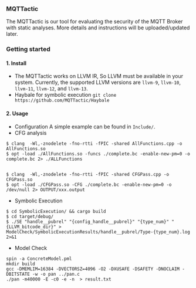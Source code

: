 ### MQTTactic
The MQTTactic is our tool for evaluating the security of the MQTT Broker with static analyses. More details and instructions will be uploaded/updated later.


### Getting started
#### 1. Install
* The MQTTactic works on LLVM IR, So LLVM must be available in your system. Currently, the supported LLVM versions are `llvm-9`, `llvm-10`, `llvm-11`, `llvm-12`, and `llvm-13`.
* Haybale for symbolic execution
`git clone https://github.com/MQTTactic/Haybale`


#### 2. Usage
* Configuration
	A simple example can be found in `Include/`.
* CFG analysis
```
$ clang  -Wl,-znodelete -fno-rtti -fPIC -shared AllFunctions.cpp -o AllFunctions.so
$ opt -load ./AllFunctions.so -funcs ./complete.bc -enable-new-pm=0 -o complete.bc 2> ./ALLFunctions


$ clang  -Wl,-znodelete -fno-rtti -fPIC -shared CFGPass.cpp -o CFGPass.so
$ opt -load ./CFGPass.so -CFG ./complete.bc -enable-new-pm=0 -o /dev/null 2> OUTPUT/xxx.output
```

* Symbolic Execution
```
$ cd SymbolicExecution/ && cargo build
$ cd target/debug/
$ ./SE "handle__pubrel" "{config_handle__pubrel}" "{type_num}" "{LLVM_bitcode_dir}" > ModelCheck/SymbolicExecutionResults/handle__pubrel/Type-{type_num}.log 2>&1
```

* Model Check
```
spin -a ConcreteModel.pml
mkdir build
gcc -DMEMLIM=16384 -DVECTORSZ=4096 -O2 -DXUSAFE -DSAFETY -DNOCLAIM -DBITSTATE -w -o pan ../pan.c
./pan -m40000 -E -c0 -e -n  > result.txt
```
